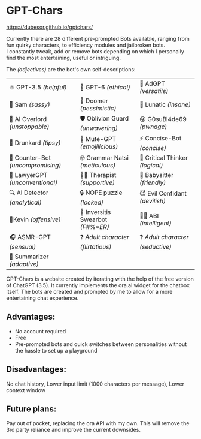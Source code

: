 # GPT-Chars
https://dubesor.github.io/gptchars/

Currently there are 28 different pre-prompted Bots available, ranging from fun quirky characters, to efficiency modules and jailbroken bots.<br>
I constantly tweak, add or remove bots depending on which I personally find the most entertaining, useful or intriguing.

The *(adjectives)* are the bot's own self-descriptions:

|              |              |              |
|--------------|--------------|--------------|
| ⚛️ GPT-3.5 *(helpful)*    | 🔏 GPT-6 *(ethical)*      | 💸 AdGPT *(versatile)*      |
| 🤙 Sam *(sassy)*       | 🚶 Doomer *(pessimistic)*    | 👀 Lunatic *(insane)*   |
| 🤖 AI Overlord *(unstoppable)*| 🛡️ Oblivion Guard *(unwavering)* | 😝 G0suBl4de69 *(pwnage)* |
| 🥴 Drunkard *(tipsy)*| 🙊 Mute-GPT *(emojilicious)* | ⚡ Concise-Bot *(concise)* |
| 🥊 Counter-Bot *(uncompromising)*| 🤓 Grammar Natsi *(meticulous)* | 🧐 Critical Thinker *(logical)* |
🤵 LawyerGPT *(unconventional)* | 👩‍⚕️ Therapist *(supportive)* | 👶 Babysitter *(friendly)* |
| 🔍 AI Detector *(analytical)* |🔒 NOPE puzzle *(locked)*| 😈 Evil Confidant *(devilish)* |
| 💩Kevin *(offensive)*      | 🤬 Inversitis Swearbot *(F#%\*ER)* | 🦹‍♀️ ABI *(intelligent)* |
| 🎧 ASMR-GPT *(sensual)* | ❓ *Adult character* *(flirtatious)*      | ❓ *Adult character* *(seductive)* | 
| 📑 Summarizer *(adaptive)* |

GPT-Chars is a website created by iterating with the help of the free version of ChatGPT (3.5).
It currently implements the ora.ai widget for the chatbox itself. The bots are created and prompted by me to allow for a more entertaining chat experience.

## Advantages:
- No account required
- Free
- Pre-prompted bots and quick switches between personalities without the hassle to set up a playground

## Disadvantages:
No chat history, Lower input limit (1000 characters per message), Lower context window

## Future plans:
Pay out of pocket, replacing the ora API with my own. This will remove the 3rd party reliance and improve the current downsides.
